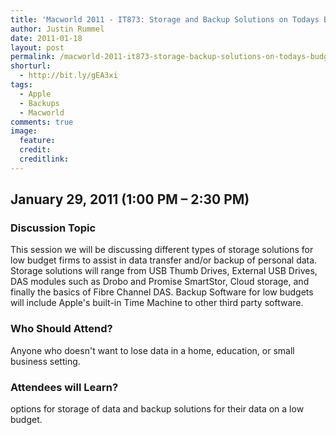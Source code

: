 ```yaml
---
title: 'Macworld 2011 - IT873: Storage and Backup Solutions on Todays Budget'
author: Justin Rummel
date: 2011-01-18
layout: post
permalink: /macworld-2011-it873-storage-backup-solutions-on-todays-budget/
shorturl:
  - http://bit.ly/gEA3xi
tags: 
  - Apple
  - Backups
  - Macworld
comments: true
image:
  feature:
  credit:
  creditlink:
---
```

January 29, 2011 (1:00 PM – 2:30 PM)
---

### Discussion Topic
This session we will be discussing different types of storage solutions for low budget firms to assist in data transfer and/or backup of personal data. Storage solutions will range from USB Thumb Drives, External USB Drives, DAS modules such as Drobo and Promise SmartStor, Cloud storage, and finally the basics of Fibre Channel DAS. Backup Software for low budgets will include Apple's built-in Time Machine to other third party software.

### Who Should Attend?
Anyone who doesn't want to lose data in a home, education, or small business setting.

### Attendees will Learn?
options for storage of data and backup solutions for their data on a low budget.
